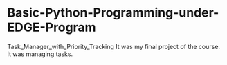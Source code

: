 # Basic-Python-Programming-under-EDGE-Program
Task_Manager_with_Priority_Tracking
It was my final project of the course. It was managing tasks.
